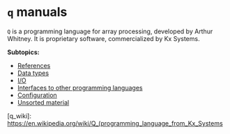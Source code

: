 # `q` manuals

`Q` is a programming language for array processing, developed by Arthur Whitney. It is proprietary
software, commercialized by Kx Systems.

**Subtopics:**
- [References][references]
- [Data types][datatypes]
- [I/O][io]
- [Interfaces to other programming languages][interface]
- [Configuration][configuration]
- [Unsorted material][unsorted]

[references]: ./references.md
[io]: ./io.md
[configuration]: ./configuration.md
[datatypes]: ./datatypes.md
[interface]: ./interfaces/README.md
[unsorted]: ./unsorted.md
[q_wiki]: https://en.wikipedia.org/wiki/Q_(programming_language_from_Kx_Systems
